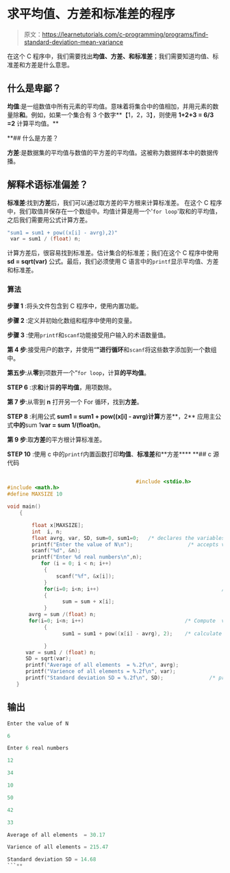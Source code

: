 # 求平均值、方差和标准差的程序

> 原文：<https://learnetutorials.com/c-programming/programs/find-standard-deviation-mean-variance>

在这个 C 程序中，我们需要找出**均值、方差、**和**标准差**；我们需要知道均值、标准差和方差是什么意思。

## 什么是卑鄙？

**均值**:是一组数值中所有元素的平均值。意味着将集合中的值相加，并用元素的数量除**和**。例如，如果一个集合有 3 个数字**【1，2，3】，则使用 **1+2+3 = 6/3 =2** 计算平均值。**

 **## 什么是方差？

**方差**:是数据集的平均值与数值的平方差的平均值。这被称为数据样本中的数据传播。

## 解释术语标准偏差？

**标准差**:找到**方差**后，我们可以通过取方差的平方根来计算标准差。
在这个 C 程序中，我们取值并保存在一个数组中。均值计算是用一个'`for loop`'取和的平均值，之后我们需要用公式计算方差。

```c
"sum1 = sum1 + pow((x[i] - avrg),2)" 
 var = sum1 / (float) n; 

```

计算方差后，很容易找到标准差。估计集合的标准差；我们在这个 C 程序中使用 **sd = sqrt(var)** 公式。最后，我们必须使用 C 语言中的`printf`显示平均值、方差和标准差。

### 算法

**步骤 1** :将头文件包含到 C 程序中，使用内置功能。

**步骤 2** :定义并初始化数组和程序中使用的变量。

**步骤 3** :使用`printf`和`scanf`功能接受用户输入的术语数量值。

**第 4 步**:接受用户的数字，并使用“**”进行循环**和`scanf`将这些数字添加到一个数组中。

**第五步**:从**零**到项数开一个“`for loop`，计算**的平均值**。

**STEP 6** :求**和**计算**的平均值**，用项数除。

**第 7 步**:从零到 **n** 打开另一个 For 循环，找到**方差**。

**STEP 8** :利用公式 **sum1 = sum1 + pow((x[i] - avrg)计算**方差**，2** 应用主公式**中的**sum 1**var = sum 1/(float)n**。

**第 9 步**:取**方差**的平方根计算标准差。

**STEP 10** :使用 c 中的`printf`内置函数打印**均值**、**标准差**和**方差****  **## c 源代码

```c

                                          #include <stdio.h>
#include <math.h>
#define MAXSIZE 10

void main()
    {

        float x[MAXSIZE];
        int  i, n;
        float avrg, var, SD, sum=0, sum1=0;   /* declares the variables avrg, Sd, sum as float */
        printf("Enter the value of N\n");                  /* accepts values from user */
        scanf("%d", &n);
        printf("Enter %d real numbers\n",n);
           for (i = 0; i < n; i++)
            {
                scanf("%f", &x[i]);
            }
            for(i=0; i<n; i++)                                        /* Compute the sum of all elements */
            {
                  sum = sum + x[i];                                     /* calculating the mean using the equation */
            }
       avrg = sum /(float) n;
       for(i=0; i<n; i++)                                 /* Compute  variance  and standard deviation */
            {
                  sum1 = sum1 + pow((x[i] - avrg), 2);    /* calculate the variance using general equation */

            }
      var = sum1 / (float) n;                     
      SD = sqrt(var);                                                      /* calculating standard deviation */
      printf("Average of all elements  = %.2f\n", avrg);
      printf("Varience of all elements = %.2f\n", var);
      printf("Standard deviation SD = %.2f\n", SD);               /* prints the output mean, standard deviation, and variance */
   }

```

## 输出

```c
Enter the value of N

6

Enter 6 real numbers

12

34

10

50

42

33

Average of all elements  = 30.17

Varience of all elements = 215.47

Standard deviation SD = 14.68
```**